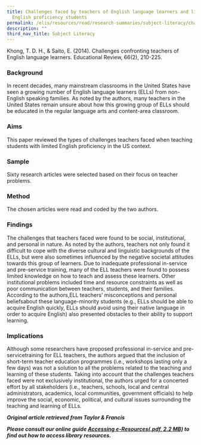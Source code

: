 ```yaml
---
title: Challenges faced by teachers of English language learners and limited
  English proficiency students
permalink: /elis/resources/read/research-summaries/subject-literacy/challenges-faced-by-teachers-and-students/
description: ""
third_nav_title: Subject Literacy
---
```

Khong, T. D. H., & Saito, E. (2014). Challenges confronting teachers of English language learners. Educational Review, 66(2), 210-225.

### Background

In recent decades, many mainstream classrooms in the United States have seen a growing number of English language learners (ELLs) from non-English speaking families. As noted by the authors, many teachers in the United States remain unsure about how this growing group of ELLs should be educated in the regular language arts and content-area classroom.

### Aims

This paper reviewed the types of challenges teachers faced when teaching students with limited English proficiency in the US context.

### Sample

Sixty research articles were selected based on their focus on teacher problems.

### Method

The chosen articles were read and coded by the two authors.

### Findings

The challenges that teachers faced were found to be social, institutional, and personal in nature. As noted by the authors, teachers not only found it difficult to cope with the diverse cultural and linguistic backgrounds of the ELLs, but were also sometimes influenced by the negative societal attitudes towards this group of learners. Due to inadequate professional in-service and pre-service training, many of the ELL teachers were found to possess limited knowledge on how to teach and assess these learners. Other institutional problems included time and resource constraints as well as poor communication between teachers, students, and their families. According to the authors,ELL teachers’ misconceptions and personal beliefsabout these language-minority students (e.g., ELLs should be able to acquire English quickly, ELLs should avoid using their native language in order to acquire English) also presented obstacles to their ability to support learning.

### Implications

Although some researchers have proposed professional in-service and pre-servicetraining for ELL teachers, the authors argued that the inclusion of short-term teacher education programmes (i.e., workshops lasting only a few days) was not a solution to all the problems related to the teaching and learning of these students. Taking into account that the challenges teachers faced were not exclusively institutional, the authors urged for a concerted effort by all stakeholders (i.e., teachers, schools, local and central administrators, academics, local communities, government officials) to help improve the social, economic, political, and cultural issues surrounding the teaching and learning of ELLs.

_**Original article retrieved from Taylor & Francis**_   

**_Please consult our online guide [Accessing e-Resources(.pdf, 2.2 MB)](https://academyofsingaporeteachers-moe-edu-sg-admin.cwp.sg/elis/resources/read/research-summaries/subject-literacy/18e45074-6b1b-4ac7-811f-1a8da16c4f81 "Accessing e-Resources") to find out how to access library resources._**